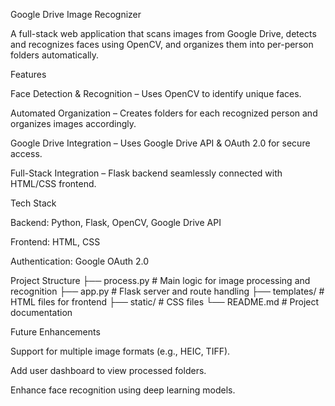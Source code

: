 Google Drive Image Recognizer

A full-stack web application that scans images from Google Drive, detects and recognizes faces using OpenCV, and organizes them into per-person folders automatically.

Features

Face Detection & Recognition – Uses OpenCV to identify unique faces.

Automated Organization – Creates folders for each recognized person and organizes images accordingly.

Google Drive Integration – Uses Google Drive API & OAuth 2.0 for secure access.

Full-Stack Integration – Flask backend seamlessly connected with HTML/CSS frontend.

Tech Stack

Backend: Python, Flask, OpenCV, Google Drive API

Frontend: HTML, CSS

Authentication: Google OAuth 2.0

Project Structure
├── process.py        # Main logic for image processing and recognition
├── app.py            # Flask server and route handling
├── templates/        # HTML files for frontend
├── static/           # CSS files
└── README.md         # Project documentation

Future Enhancements

Support for multiple image formats (e.g., HEIC, TIFF).

Add user dashboard to view processed folders.

Enhance face recognition using deep learning models.
